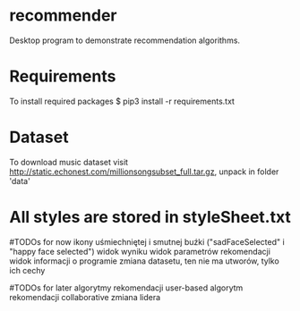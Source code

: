 # recommender
Desktop program to demonstrate recommendation algorithms.

# Requirements
To install required packages
$  pip3 install -r requirements.txt

# Dataset
To download music dataset visit http://static.echonest.com/millionsongsubset_full.tar.gz, unpack in folder 'data'

# All styles are stored in styleSheet.txt

#TODOs for now
ikony uśmiechniętej i smutnej buźki ("sadFaceSelected" i "happy face selected")
widok wyniku 
widok parametrów rekomendacji
widok informacji o programie
zmiana datasetu, ten nie ma utworów, tylko ich cechy

#TODOs for later
algorytmy rekomendacji user-based
algorytm rekomendacji collaborative
zmiana lidera
